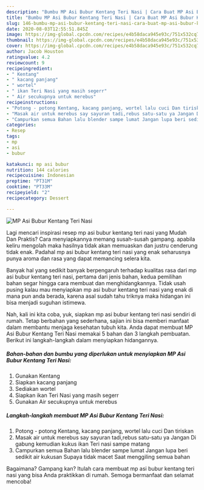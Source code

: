 ```yaml
---
description: "Bumbu MP Asi Bubur Kentang Teri Nasi | Cara Buat MP Asi Bubur Kentang Teri Nasi Yang Sempurna"
title: "Bumbu MP Asi Bubur Kentang Teri Nasi | Cara Buat MP Asi Bubur Kentang Teri Nasi Yang Sempurna"
slug: 146-bumbu-mp-asi-bubur-kentang-teri-nasi-cara-buat-mp-asi-bubur-kentang-teri-nasi-yang-sempurna
date: 2020-08-03T12:55:51.845Z
image: https://img-global.cpcdn.com/recipes/e4b58daca945e93c/751x532cq70/mp-asi-bubur-kentang-teri-nasi-foto-resep-utama.jpg
thumbnail: https://img-global.cpcdn.com/recipes/e4b58daca945e93c/751x532cq70/mp-asi-bubur-kentang-teri-nasi-foto-resep-utama.jpg
cover: https://img-global.cpcdn.com/recipes/e4b58daca945e93c/751x532cq70/mp-asi-bubur-kentang-teri-nasi-foto-resep-utama.jpg
author: Jacob Houston
ratingvalue: 4.2
reviewcount: 9
recipeingredient:
- " Kentang"
- " kacang panjang"
- " wortel"
- " ikan Teri Nasi yang masih segerr"
- " Air secukupnya untuk merebus"
recipeinstructions:
- "Potong - potong Kentang, kacang panjang, wortel lalu cuci Dan tiriskan"
- "Masak air untuk merebus say sayuran tadi,rebus satu-satu ya Jangan Di gabung kemudian kukus ikan Teri nasi sampe matang"
- "Campurkan semua Bahan lalu blender sampe lumat Jangan lupa beri sedikit air kukusan Supaya tidak macet Saat menggiling semua bahan"
categories:
- Resep
tags:
- mp
- asi
- bubur

katakunci: mp asi bubur 
nutrition: 144 calories
recipecuisine: Indonesian
preptime: "PT31M"
cooktime: "PT33M"
recipeyield: "2"
recipecategory: Dessert

---
```



![MP Asi Bubur Kentang Teri Nasi](https://img-global.cpcdn.com/recipes/e4b58daca945e93c/751x532cq70/mp-asi-bubur-kentang-teri-nasi-foto-resep-utama.jpg)

Lagi mencari inspirasi resep mp asi bubur kentang teri nasi yang Mudah Dan Praktis? Cara menyiapkannya memang susah-susah gampang. apabila keliru mengolah maka hasilnya tidak akan memuaskan dan justru cenderung tidak enak. Padahal mp asi bubur kentang teri nasi yang enak seharusnya punya aroma dan rasa yang dapat memancing selera kita.



Banyak hal yang sedikit banyak berpengaruh terhadap kualitas rasa dari mp asi bubur kentang teri nasi, pertama dari jenis bahan, kedua pemilihan bahan segar hingga cara membuat dan menghidangkannya. Tidak usah pusing kalau mau menyiapkan mp asi bubur kentang teri nasi yang enak di mana pun anda berada, karena asal sudah tahu triknya maka hidangan ini bisa menjadi suguhan istimewa.


Nah, kali ini kita coba, yuk, siapkan mp asi bubur kentang teri nasi sendiri di rumah. Tetap berbahan yang sederhana, sajian ini bisa memberi manfaat dalam membantu menjaga kesehatan tubuh kita. Anda dapat membuat MP Asi Bubur Kentang Teri Nasi memakai 5 bahan dan 3 langkah pembuatan. Berikut ini langkah-langkah dalam menyiapkan hidangannya.

<!--inarticleads1-->

##### Bahan-bahan dan bumbu yang diperlukan untuk menyiapkan MP Asi Bubur Kentang Teri Nasi:

1. Gunakan  Kentang
1. Siapkan  kacang panjang
1. Sediakan  wortel
1. Siapkan  ikan Teri Nasi yang masih segerr
1. Gunakan  Air secukupnya untuk merebus




<!--inarticleads2-->

##### Langkah-langkah membuat MP Asi Bubur Kentang Teri Nasi:

1. Potong - potong Kentang, kacang panjang, wortel lalu cuci Dan tiriskan
1. Masak air untuk merebus say sayuran tadi,rebus satu-satu ya Jangan Di gabung kemudian kukus ikan Teri nasi sampe matang
1. Campurkan semua Bahan lalu blender sampe lumat Jangan lupa beri sedikit air kukusan Supaya tidak macet Saat menggiling semua bahan




Bagaimana? Gampang kan? Itulah cara membuat mp asi bubur kentang teri nasi yang bisa Anda praktikkan di rumah. Semoga bermanfaat dan selamat mencoba!
